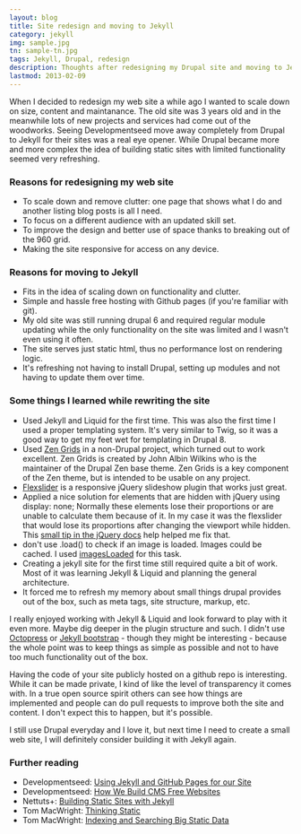 ```yaml
---
layout: blog
title: Site redesign and moving to Jekyll
category: jekyll
img: sample.jpg
tn: sample-tn.jpg
tags: Jekyll, Drupal, redesign
description: Thoughts after redesigning my Drupal site and moving to Jekyll.
lastmod: 2013-02-09
---
```

When I decided to redesign my web site a while ago I wanted to scale down on
size, content and maintanance. The old site was 3 years old and in the meanwhile
lots of new projects and services had come out of the woodworks. Seeing
Developmentseed move away completely from Drupal to Jekyll for their sites was
a real eye opener. While Drupal became more and more complex the idea of building
static sites with limited functionality seemed very refreshing.

### Reasons for redesigning my web site
- To scale down and remove clutter: one page that shows what I do and another listing blog posts is all I need.
- To focus on a different audience with an updated skill set.
- To improve the design and better use of space thanks to breaking out of the 960 grid.
- Making the site responsive for access on any device.

### Reasons for moving to Jekyll
- Fits in the idea of scaling down on functionality and clutter.
- Simple and hassle free hosting with Github pages (if you're familiar with git).
- My old site was still running drupal 6 and required regular module updating while
the only functionality on the site was limited and I wasn't even using it often.
- The site serves just static html, thus no performance lost on rendering logic.
- It's refreshing not having to install Drupal, setting up modules and not having to update them over time.

### Some things I learned while rewriting the site
- Used Jekyll and Liquid for the first time. This was also the first time I used a proper templating system. It's very similar to Twig, so it was a good way to get my feet wet for templating in Drupal 8.
- Used [Zen Grids](http://zengrids.com/) in a non-Drupal project, which turned 
out to work excellent. Zen Grids is created by John Albin Wilkins who is the
maintainer of the Drupal Zen base theme. Zen Grids is a key component of the Zen
theme, but is intended to be usable on any project.
- [Flexslider](http://www.woothemes.com/flexslider/) is a responsive jQuery slideshow plugin that works just great.
- Applied a nice solution for elements that are hidden with jQuery using
display: none; Normally these elements lose their proportions or are unable to calculate them
because of it. In my case it was the flexslider that would lose its
proportions after changing the viewport while hidden. This [small tip in the
jQuery docs](http://docs.jquery.com/UI/API/1.8/Tabs#...my_slider.2C_Google_Map.2C_sIFR_etc._not_work_when_placed_in_a_hidden_.28inactive.29_tab.3F)
help helped me fix that.
- don't use .load() to check if an image is loaded. Images could be cached.
I used [imagesLoaded](https://github.com/desandro/imagesloaded) for this task.
- Creating a jekyll site for the first time still required quite a bit of work.
Most of it was learning Jekyll & Liquid and planning the general architecture.
- It forced me to refresh my memory about small things drupal provides out of
the box, such as meta tags, site structure, markup, etc.

I really enjoyed working with Jekyll & Liquid and look forward to play with it
even more. Maybe dig deeper in the plugin structure and such. I didn't use
[Octopress](http://octopress.org/) or
[Jekyll bootstrap](http://jekyllbootstrap.com/) - though they might be interesting - because the whole point was to 
keep things as simple as possible and not to have too much functionality out of
the box.

Having the code of your site publicly hosted on a github repo is interesting.
While it can be made private, I kind of like the level of transparency it comes
with. In a true open source spirit others can see how things are implemented and
people can do pull requests to improve both the site and content. I don't expect
this to happen, but it's possible.

I still use Drupal everyday and I love it, but next time I need to create a
small web site, I will definitely consider building it with Jekyll again.

### Further reading
- Developmentseed: [Using Jekyll and GitHub Pages for our Site](http://developmentseed.org/blog/2011/09/09/jekyll-github-pages/)
- Developmentseed: [How We Build CMS Free Websites](http://developmentseed.org/blog/2012/07/27/build-cms-free-websites/)
- Nettuts+: [Building Static Sites with Jekyll]()
- Tom MacWright: [Thinking Static](http://macwright.org/2013/01/08/thinking-static.html)
- Tom MacWright: [Indexing and Searching Big Static Data](http://macwright.org/2012/11/14/indexing-searching-big-static-data.html)